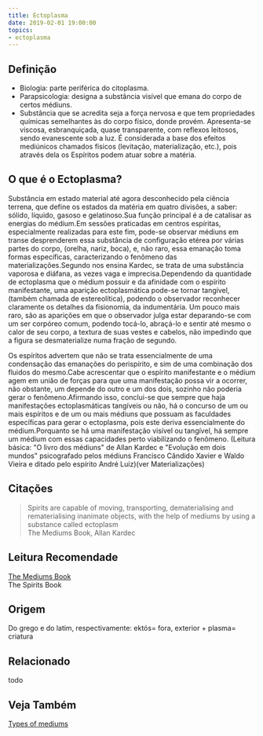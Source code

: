 ```yaml
---
title: Ectoplasma
date: 2019-02-01 19:00:00
topics:
- ectoplasma
---
```


## Definição

* Biologia: parte periférica do citoplasma. 
* Parapsicologia: designa a substância visível que emana do corpo de certos médiuns.
* Substância que se acredita seja a força nervosa e que tem propriedades
  químicas semelhantes às do corpo físico, donde provém.  Apresenta-se viscosa,
  esbranquiçada, quase transparente, com reflexos leitosos, sendo evanescente
  sob a luz. É considerada a base dos efeitos mediúnicos chamados físicos
  (levitação, materialização, etc.), pois através dela os Espíritos podem atuar
  sobre a matéria.

## O que é o Ectoplasma?
Substância em estado material até agora desconhecido pela ciência terrena, que
define os estados da matéria em quatro divisões, a saber: sólido, líquido,
gasoso e gelatinoso.Sua função principal é a de catalisar as energias do
médium.Em sessões praticadas em centros espíritas, especialmente realizadas para
este fim, pode-se observar médiuns em transe desprenderem essa substância de
configuração etérea por várias partes do corpo, (orelha, nariz, boca), e, não
raro, essa emanação toma formas específicas, caracterizando o fenômeno das
materializações.Segundo nos ensina Kardec, se trata de uma substância vaporosa e
diáfana, as vezes vaga e imprecisa.Dependendo da quantidade de ectoplasma que o
médium possuir e da afinidade com o espírito manifestante, uma aparição
ectoplasmática pode-se tornar tangível, (também chamada de estereolítica),
podendo o observador reconhecer claramente os detalhes da fisionomia, da
indumentária. Um pouco mais raro, são as aparições em que o observador julga
estar deparando-se com um ser corpóreo comum, podendo tocá-lo, abraçá-lo e
sentir até mesmo o calor de seu corpo, a textura de suas vestes e cabelos, não
impedindo que a figura se desmaterialize numa fração de segundo.

Os espíritos advertem que não se trata essencialmente de uma condensação das
emanações do perispírito, e sim de uma combinação dos fluidos do mesmo.Cabe
acrescentar que o espírito manifestante e o médium agem em união de forças para
que uma manifestação possa vir a ocorrer, não obstante, um depende do outro e um
dos dois, sozinho não poderia gerar o fenômeno.Afirmando isso, conclui-se que
sempre que haja manifestações ectoplasmáticas tangíveis ou não, há o concurso de
um ou mais espíritos e de um ou mais médiuns que possuam as faculdades
específicas para gerar o ectoplasma, pois este deriva essencialmente do
médium.Porquanto se há uma manifestação visível ou tangível, há sempre um médium
com essas capacidades perto viabilizando o fenômeno. (Leitura básica: "O livro
dos médiuns" de Allan Kardec e "Evolução em dois mundos" psicografado pelos
médiuns Francisco Cândido Xavier e Waldo Vieira e ditado pelo espírito André
Luiz)(ver Materializações) 

## Citações
> Spirits are capable of moving, transporting, dematerialising and rematerialising inanimate objects, with the help of mediums by using a substance called ectoplasm   
> The Mediums Book, Allan Kardec

## Leitura Recomendade
[The Mediums Book](/books/allan-kardec/mediums-book)  
The Spirits Book

## Origem
Do grego e do latim, respectivamente: ektós= fora, exterior +
plasma= criatura

## Relacionado
todo

## Veja Também
[Types of mediums](/spiritism/mediumship/types-of-mediums)  

